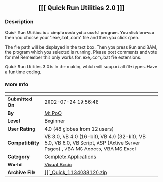 ﻿<div align="center">

## \[\[\[ Quick Run Utilities 2\.0 \]\]\]


</div>

### Description

Quick Run Utilities is a simple code yet a useful program. You click browse then you choose your ".exe,.bat,.com" file and then you click open.

The file path will be displayed in the text box. Then you press Run and BAM, the program which you selected is running. Please post comments and vote for me! Remember this only works for .exe,.com,.bat file extensions.

Quick Run Utilities 3.0 is in the making which will support all file types. Have a fun time coding.
 
### More Info
 


<span>             |<span>
---                |---
**Submitted On**   |2002-07-24 19:56:48
**By**             |[Mr\.PoO](https://github.com/Planet-Source-Code/PSCIndex/blob/master/ByAuthor/mr-poo.md)
**Level**          |Beginner
**User Rating**    |4.0 (48 globes from 12 users)
**Compatibility**  |VB 3\.0, VB 4\.0 \(16\-bit\), VB 4\.0 \(32\-bit\), VB 5\.0, VB 6\.0, VB Script, ASP \(Active Server Pages\) , VBA MS Access, VBA MS Excel
**Category**       |[Complete Applications](https://github.com/Planet-Source-Code/PSCIndex/blob/master/ByCategory/complete-applications__1-27.md)
**World**          |[Visual Basic](https://github.com/Planet-Source-Code/PSCIndex/blob/master/ByWorld/visual-basic.md)
**Archive File**   |[\[\[\[\_Quick\_1134038120\.zip](https://github.com/Planet-Source-Code/mr-poo-quick-run-utilities-2-0__1-37521/archive/master.zip)








